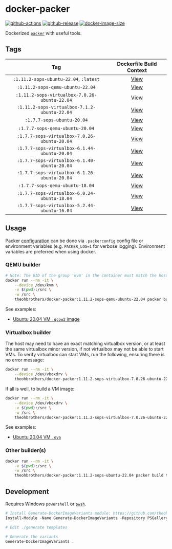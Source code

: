 # docker-packer

[![github-actions](https://github.com/theohbrothers/docker-packer/actions/workflows/ci-master-pr.yml/badge.svg?branch=master)](https://github.com/theohbrothers/docker-packer/actions/workflows/ci-master-pr.yml)
[![github-release](https://img.shields.io/github/v/release/theohbrothers/docker-packer?style=flat-square)](https://github.com/theohbrothers/docker-packer/releases/)
[![docker-image-size](https://img.shields.io/docker/image-size/theohbrothers/docker-packer/latest)](https://hub.docker.com/r/theohbrothers/docker-packer)

Dockerized [`packer`](https://github.com/hashicorp/packer) with useful tools.

## Tags

| Tag | Dockerfile Build Context |
|:-------:|:---------:|
| `:1.11.2-sops-ubuntu-22.04`, `:latest` | [View](variants/1.11.2-sops-ubuntu-22.04) |
| `:1.11.2-sops-qemu-ubuntu-22.04` | [View](variants/1.11.2-sops-qemu-ubuntu-22.04) |
| `:1.11.2-sops-virtualbox-7.0.26-ubuntu-22.04` | [View](variants/1.11.2-sops-virtualbox-7.0.26-ubuntu-22.04) |
| `:1.11.2-sops-virtualbox-7.1.2-ubuntu-22.04` | [View](variants/1.11.2-sops-virtualbox-7.1.2-ubuntu-22.04) |
| `:1.7.7-sops-ubuntu-20.04` | [View](variants/1.7.7-sops-ubuntu-20.04) |
| `:1.7.7-sops-qemu-ubuntu-20.04` | [View](variants/1.7.7-sops-qemu-ubuntu-20.04) |
| `:1.7.7-sops-virtualbox-7.0.26-ubuntu-20.04` | [View](variants/1.7.7-sops-virtualbox-7.0.26-ubuntu-20.04) |
| `:1.7.7-sops-virtualbox-6.1.44-ubuntu-20.04` | [View](variants/1.7.7-sops-virtualbox-6.1.44-ubuntu-20.04) |
| `:1.7.7-sops-virtualbox-6.1.40-ubuntu-20.04` | [View](variants/1.7.7-sops-virtualbox-6.1.40-ubuntu-20.04) |
| `:1.7.7-sops-virtualbox-6.1.26-ubuntu-20.04` | [View](variants/1.7.7-sops-virtualbox-6.1.26-ubuntu-20.04) |
| `:1.7.7-sops-qemu-ubuntu-18.04` | [View](variants/1.7.7-sops-qemu-ubuntu-18.04) |
| `:1.7.7-sops-virtualbox-6.0.24-ubuntu-18.04` | [View](variants/1.7.7-sops-virtualbox-6.0.24-ubuntu-18.04) |
| `:1.7.7-sops-virtualbox-5.2.44-ubuntu-16.04` | [View](variants/1.7.7-sops-virtualbox-5.2.44-ubuntu-16.04) |

## Usage

Packer [configuration](https://developer.hashicorp.com/packer/docs/configure#configuring-packer) can be done via `.packerconfig` config file or environment variables (e.g. `PACKER_LOG=1` for verbose logging). Environment variables are preferred when using docker.

### QEMU builder

```sh
# Note: The GID of the group 'kvm' in the container must match the host's. If not, use --privileged instead of --device. See: https://stackoverflow.com/questions/48422001/how-to-launch-qemu-kvm-from-inside-a-docker-container
docker run --rm -it \
    --device /dev/kvm \
    -v $(pwd):/src \
    -w /src \
    theohbrothers/docker-packer:1.11.2-sops-qemu-ubuntu-22.04 packer build template.json
```

See examples:

- [Ubuntu 20.04 VM `.qcow2` image](docs/examples/ubuntu2004-qemu)

### Virtualbox builder

The host may need to have an exact matching virtualbox version, or at least the same virtualbox minor version, if not virtualbox may not be able to start VMs. To verify virtualbox can start VMs, run the following, ensuring there is no error message:

```sh
docker run --rm -it \
    --device /dev/vboxdrv \
    theohbrothers/docker-packer:1.11.2-sops-virtualbox-7.0.26-ubuntu-22.04 vboxmanage --version
```

If all is well, to build a VM image:

```sh
docker run --rm -it \
    --device /dev/vboxdrv \
    -v $(pwd):/src \
    -w /src \
    theohbrothers/docker-packer:1.11.2-sops-virtualbox-7.0.26-ubuntu-22.04 packer build template.json
```

See examples:

- [Ubuntu 20.04 VM `.ova`](docs/examples/ubuntu2004-virtualbox)

### Other builder(s)

```sh
docker run --rm -it \
    -v $(pwd):/src \
    -w /src \
    theohbrothers/docker-packer:1.11.2-sops-ubuntu-22.04 packer build template.json
```

## Development

Requires Windows `powershell` or [`pwsh`](https://github.com/PowerShell/PowerShell).

```powershell
# Install Generate-DockerImageVariants module: https://github.com/theohbrothers/Generate-DockerImageVariants
Install-Module -Name Generate-DockerImageVariants -Repository PSGallery -Scope CurrentUser -Force -Verbose

# Edit ./generate templates

# Generate the variants
Generate-DockerImageVariants .
```
